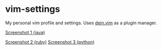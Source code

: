 # vim-settings
My personal vim profile and settings. Uses [dein.vim](https://github.com/Shougo/dein.vim) as a plugin manager.

[Screenshot 1 (java)](https://raw.githubusercontent.com/s-zeng/vim-settings/master/screenshot-java.png)

[Screenshot 2 (ruby)](https://raw.githubusercontent.com/s-zeng/vim-settings/master/screenshot-ruby.png)
[Screenshot 3 (python)](https://raw.githubusercontent.com/s-zeng/vim-settings/master/screenshot-python.png)
